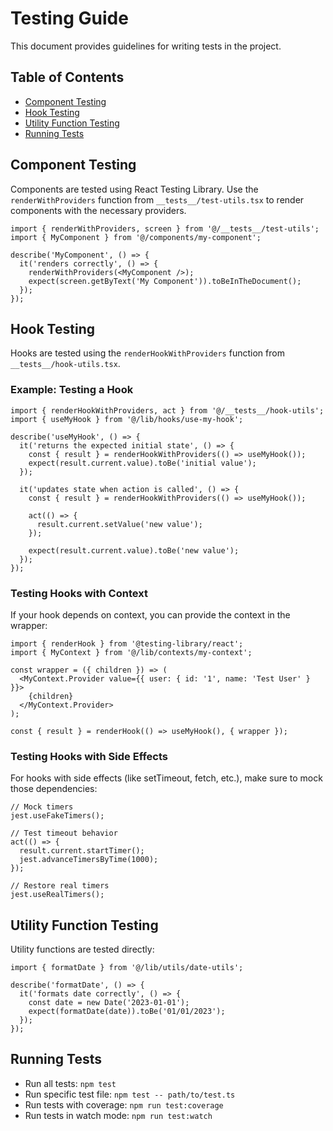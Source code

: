 # Testing Guide

This document provides guidelines for writing tests in the project.

## Table of Contents

- [Component Testing](#component-testing)
- [Hook Testing](#hook-testing)
- [Utility Function Testing](#utility-function-testing)
- [Running Tests](#running-tests)

## Component Testing

Components are tested using React Testing Library. Use the `renderWithProviders` function from `__tests__/test-utils.tsx` to render components with the necessary providers.

```tsx
import { renderWithProviders, screen } from '@/__tests__/test-utils';
import { MyComponent } from '@/components/my-component';

describe('MyComponent', () => {
  it('renders correctly', () => {
    renderWithProviders(<MyComponent />);
    expect(screen.getByText('My Component')).toBeInTheDocument();
  });
});
```

## Hook Testing

Hooks are tested using the `renderHookWithProviders` function from `__tests__/hook-utils.tsx`.

### Example: Testing a Hook

```tsx
import { renderHookWithProviders, act } from '@/__tests__/hook-utils';
import { useMyHook } from '@/lib/hooks/use-my-hook';

describe('useMyHook', () => {
  it('returns the expected initial state', () => {
    const { result } = renderHookWithProviders(() => useMyHook());
    expect(result.current.value).toBe('initial value');
  });

  it('updates state when action is called', () => {
    const { result } = renderHookWithProviders(() => useMyHook());
    
    act(() => {
      result.current.setValue('new value');
    });
    
    expect(result.current.value).toBe('new value');
  });
});
```

### Testing Hooks with Context

If your hook depends on context, you can provide the context in the wrapper:

```tsx
import { renderHook } from '@testing-library/react';
import { MyContext } from '@/lib/contexts/my-context';

const wrapper = ({ children }) => (
  <MyContext.Provider value={{ user: { id: '1', name: 'Test User' } }}>
    {children}
  </MyContext.Provider>
);

const { result } = renderHook(() => useMyHook(), { wrapper });
```

### Testing Hooks with Side Effects

For hooks with side effects (like setTimeout, fetch, etc.), make sure to mock those dependencies:

```tsx
// Mock timers
jest.useFakeTimers();

// Test timeout behavior
act(() => {
  result.current.startTimer();
  jest.advanceTimersByTime(1000);
});

// Restore real timers
jest.useRealTimers();
```

## Utility Function Testing

Utility functions are tested directly:

```tsx
import { formatDate } from '@/lib/utils/date-utils';

describe('formatDate', () => {
  it('formats date correctly', () => {
    const date = new Date('2023-01-01');
    expect(formatDate(date)).toBe('01/01/2023');
  });
});
```

## Running Tests

- Run all tests: `npm test`
- Run specific test file: `npm test -- path/to/test.ts`
- Run tests with coverage: `npm run test:coverage`
- Run tests in watch mode: `npm run test:watch`